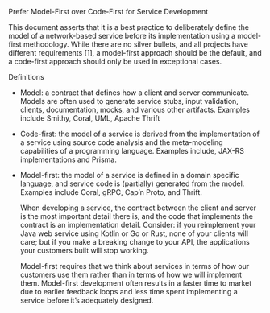 

Prefer Model-First over Code-First for Service Development

This document asserts that it is a best practice to deliberately define the model of a network-based service before its implementation using a model-first methodology. While there are no silver bullets, and all projects have different requirements [1], a model-first approach should be the default, and a code-first approach should only be used in exceptional cases.

Definitions

- Model: a contract that defines how a client and server communicate. Models are often used to generate service stubs, input validation, clients, documentation, mocks, and various other artifacts. Examples include Smithy, Coral, UML, Apache Thrift
- Code-first: the model of a service is derived from the implementation of a service using source code analysis and the meta-modeling capabilities of a programming language. Examples include, JAX-RS implementations and Prisma.
- Model-first: the model of a service is defined in a domain specific language, and service code is (partially) generated from the model. Examples include Coral, gRPC, Cap’n Proto, and Thrift.

    When developing a service, the contract between the client and server is the most important detail there is, and the code that implements the contract is an implementation detail. Consider: if you reimplement your Java web service using Kotlin or Go or Rust, none of your clients will care; but if you make a breaking change to your API, the applications your customers built will stop working.

    Model-first requires that we think about services in terms of how our customers use them rather than in terms of how we will implement them. Model-first development often results in a faster time to market due to earlier feedback loops and less time spent implementing a service before it’s adequately designed.

